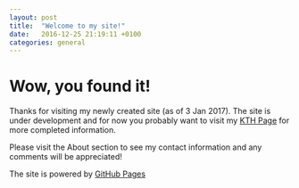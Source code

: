 ```yaml
---
layout: post
title:  "Welcome to my site!"
date:   2016-12-25 21:19:11 +0100
categories: general
---
```

# Wow, you found it!
Thanks for visiting my newly created site (as of 3 Jan 2017). The site is under development and for now you probably want to visit my [KTH Page](https://www.kth.se/profile/pisanu/) for more completed information.

Please visit the About section to see my contact information and any comments will be appreciated! 

The site is powered by [GitHub Pages](https://pages.github.com/)
